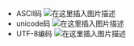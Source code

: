 ﻿- ASCII码
![在这里插入图片描述](https://img-blog.csdnimg.cn/912e126f22fe443ea7ae14f0d2ba638d.png)
- unicode码
![在这里插入图片描述](https://img-blog.csdnimg.cn/122840198f9d45dfad83d1d09890e7e8.png?x-oss-process=image/watermark,type_ZHJvaWRzYW5zZmFsbGJhY2s,shadow_50,text_Q1NETiBATkpVU1RaSkM=,size_20,color_FFFFFF,t_70,g_se,x_16)
- UTF-8编码
![在这里插入图片描述](https://img-blog.csdnimg.cn/fee9bbed89e24eeb985a8e773d3fad79.png?x-oss-process=image/watermark,type_ZHJvaWRzYW5zZmFsbGJhY2s,shadow_50,text_Q1NETiBATkpVU1RaSkM=,size_20,color_FFFFFF,t_70,g_se,x_16)

